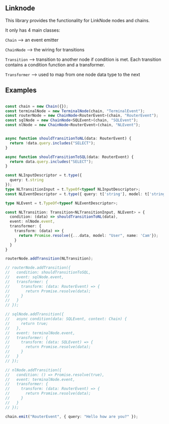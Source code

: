 ## Linknode

This library provides the functionality for LinkNode nodes and chains.

It only has 4 main classes:

`Chain` --> an event emitter 

`ChainNode` --> the wiring for transitions

`Transition` --> transition to another node if condition is met. Each transition contains a condition function and a transformer.

`Transformer` --> used to map from one node data type to the next

## Examples

```typescript

const chain = new Chain({});
const terminalNode = new TerminalNode(chain, "TerminalEvent");
const routerNode = new ChainNode<RouterEvent>(chain, "RouterEvent");
const sqlNode = new ChainNode<SQLEvent>(chain, "SQLEvent");
const nlNode = new ChainNode<RouterEvent>(chain, "NLEvent");


async function shouldTransitionToNL(data: RouterEvent) {
  return !data.query.includes("SELECT");
}

async function shouldTransitionToSQL(data: RouterEvent) {
  return data.query.includes("SELECT");
}

const NLInputDescriptor = t.type({
  query: t.string
});
type NLTransitionInput = t.TypeOf<typeof NLInputDescriptor>;
const NLEventDescriptor = t.type({ query: t['string'], model: t['string'], name: t.string });

type NLEvent = t.TypeOf<typeof NLEventDescriptor>;

const NLTransition: Transition<NLTransitionInput, NLEvent> = {
  condition: (data) => shouldTransitionToNL(data),
  event: nlNode.event,
  transformer: {
    transform: (data) => {
      return Promise.resolve({...data, model: "User", name: 'Cam'});
    }
  }
}

routerNode.addTransition(NLTransition);

// routerNode.addTransition({
//   condition: shouldTransitionToSQL,
//   event: sqlNode.event,
//   transformer: {
//     transform: (data: RouterEvent) => {
//       return Promise.resolve(data);
//     }
//   }
// });

// sqlNode.addTransition({
//   async condition(data: SQLEvent, context: Chain) {
//     return true;
//   },
//   event: terminalNode.event,
//   transformer: {
//     transform: (data: SQLEvent) => {
//       return Promise.resolve(data);
//     }
//   }
// });

// nlNode.addTransition({
//   condition: () => Promise.resolve(true),
//   event: terminalNode.event,
//   transformer: {
//     transform: (data: RouterEvent) => {
//       return Promise.resolve(data);
//     }
//   }
// });

chain.emit("RouterEvent", { query: "Hello how are you?" });
```
